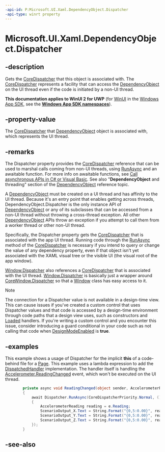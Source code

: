 ```yaml
---
-api-id: P:Microsoft.UI.Xaml.DependencyObject.Dispatcher
-api-type: winrt property
---
```


<!-- Property syntax
public Windows.UI.Core.CoreDispatcher Dispatcher { get; }
-->

# Microsoft.UI.Xaml.DependencyObject.Dispatcher

## -description
Gets the [CoreDispatcher](/uwp/api/windows.ui.core.coredispatcher) that this object is associated with. The [CoreDispatcher](/uwp/api/windows.ui.core.coredispatcher) represents a facility that can access the [DependencyObject](dependencyobject.md) on the UI thread even if the code is initiated by a non-UI thread.

**This documentation applies to WinUI 2 for UWP** (for [WinUI](/windows/apps/winui/winui3/) in the [Windows App SDK](/windows/apps/windows-app-sdk/), see the **[Windows App SDK namespaces](/windows/windows-app-sdk/api/winrt/)**).

## -property-value
The [CoreDispatcher](/uwp/api/windows.ui.core.coredispatcher) that [DependencyObject](dependencyobject.md) object is associated with, which represents the UI thread.

## -remarks
The Dispatcher property provides the [CoreDispatcher](/uwp/api/windows.ui.core.coredispatcher) reference that can be used to marshal calls coming from non-UI threads, using [RunAsync](/uwp/api/windows.ui.core.coredispatcher.runasync(windows.ui.core.coredispatcherpriority,windows.ui.core.dispatchedhandler)) and an awaitable function. For more info on awaitable functions, see [Call asynchronous APIs in C# or Visual Basic](/windows/uwp/threading-async/call-asynchronous-apis-in-csharp-or-visual-basic). See also "**DependencyObject** and threading" section of the [DependencyObject](dependencyobject.md) reference topic.

A [DependencyObject](dependencyobject.md) must be created on a UI thread and has affinity to the UI thread. Because it's an entry point that enables getting across threads, DependencyObject.Dispatcher is the only instance API of [DependencyObject](dependencyobject.md) or any of its subclasses that can be accessed from a non-UI thread without throwing a cross-thread exception. All other [DependencyObject](dependencyobject.md) APIs throw an exception if you attempt to call them from a worker thread or other non-UI thread.

Specifically, the Dispatcher property gets the [CoreDispatcher](/uwp/api/windows.ui.core.coredispatcher) that is associated with the app UI thread. Running code through the [RunAsync](/uwp/api/windows.ui.core.coredispatcher.runasync(windows.ui.core.coredispatcherpriority,windows.ui.core.dispatchedhandler)) method of the [CoreDispatcher](/uwp/api/windows.ui.core.coredispatcher) is necessary if you intend to query or change the value of any dependency property, even if that object isn't yet associated with the XAML visual tree or the visible UI (the visual root of the app window). 

[Window.Dispatcher](window_dispatcher.md) also references a [CoreDispatcher](/uwp/api/windows.ui.core.coredispatcher) that is associated with the UI thread. [Window.Dispatcher](window_dispatcher.md) is basically just a wrapper around [CoreWindow.Dispatcher](/uwp/api/windows.ui.core.corewindow.dispatcher) so that a [Window](window.md) class has easy access to it.



> [!NOTE]
> The connection for a Dispatcher value is not available in a design-time view. This can cause issues if you've created a custom control that uses Dispatcher values and that code is accessed by a design-time environment through code paths that a design view uses, such as constructors and [Loaded](frameworkelement_loaded.md) handlers. If you're writing a custom control and you encounter this issue, consider introducing a guard conditional in your code such as not calling that code when [DesignModeEnabled](/uwp/api/windows.applicationmodel.designmode.designmodeenabled) is **true**.

## -examples
This example shows a usage of Dispatcher for the implicit **this** of a code-behind file for a [Page](../microsoft.ui.xaml.controls/page.md). This example uses a lambda expression to add the [DispatchedHandler](/uwp/api/windows.ui.core.dispatchedhandler) implementation. The handler itself is handling the [Accelerometer.ReadingChanged](/uwp/api/windows.devices.sensors.accelerometer.readingchanged) event, which won't be executed on the UI thread.

```csharp
        private async void ReadingChanged(object sender, AccelerometerReadingChangedEventArgs e)
        {
            await Dispatcher.RunAsync(CoreDispatcherPriority.Normal, () =>
            {
                AccelerometerReading reading = e.Reading;
                ScenarioOutput_X.Text = String.Format("{0,5:0.00}", reading.AccelerationX);
                ScenarioOutput_Y.Text = String.Format("{0,5:0.00}", reading.AccelerationY);
                ScenarioOutput_Z.Text = String.Format("{0,5:0.00}", reading.AccelerationZ);
            });
        }
```



## -see-also
